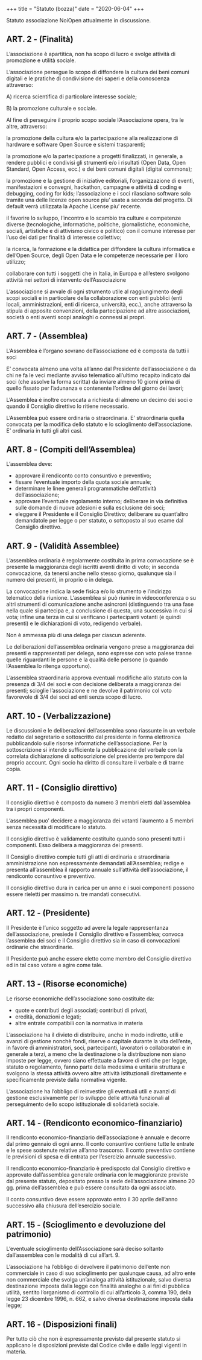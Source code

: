 +++
title = "Statuto (bozza)"
date = "2020-06-04"
+++

Statuto associazione NoiOpen attualmente in discussione.


## ART. 2 - (Finalità)

L’associazione è apartitica, non ha scopo di lucro e svolge attività di promozione e utilità sociale.

L’associazione persegue lo scopo di diffondere la cultura dei beni comuni digitali e le pratiche di condivisione dei saperi e della conoscenza attraverso:

A) ricerca scientifica di particolare interesse sociale;

B) la promozione culturale e sociale.

Al fine di perseguire il proprio scopo sociale l’Associazione opera, tra le altre, attraverso:

la promozione della cultura e/o la partecipazione alla realizzazione di hardware e software Open Source e sistemi trasparenti;

la promozione e/o la partecipazione a progetti finalizzati, in generale, a rendere pubblici e condivisi gli strumenti e/o i risultati (Open Data, Open Standard, Open Access, ecc.) e dei beni comuni digitali (digital commons);

la promozione e la gestione di iniziative editoriali, l’organizzazione di eventi, manifestazioni e convegni, hackathon, campagne e attività di coding e debugging, coding for kids;
l’associazione e i soci rilasciano software solo tramite una delle licenze open source piu’ usate a seconda del progetto. Di default verrà utilizzata la Apache License piu’ recente.

il favorire lo sviluppo, l’incontro e lo scambio tra culture e competenze diverse (tecnologiche, informatiche, politiche, giornalistiche, economiche, sociali, artistiche e di attivismo civico e politico) con il comune interesse per l’uso dei dati per finalità di interesse collettivo;

la ricerca, la formazione e la didattica per diffondere la cultura informatica e dell’Open Source, degli Open Data e le competenze necessarie per il loro utilizzo;

collaborare con tutti i soggetti che in Italia, in Europa e all’estero svolgono attività nei settori di intervento dell’Associazione

L’associazione sì avvale di ogni strumento utile al raggiungimento degli scopi sociali e in particolare della collaborazione con enti pubblici (enti locali, amministrazioni, enti di ricerca, università, ecc.), anche attraverso la stipula di apposite convenzioni, della partecipazione ad altre associazioni, società o enti aventi scopi analoghi o connessi ai propri.


## ART. 7 - (Assemblea)

L’Assemblea è l’organo sovrano dell’associazione ed è composta da tutti i soci

E’ convocata almeno una volta all’anno dal Presidente dell’associazione o da chi ne fa le veci mediante avviso telematico all’ultimo recapito indicato dai soci (che assolve la forma scritta) da inviare almeno 10 giorni prima di quello fissato per l’adunanza e contenente l’ordine del giorno dei lavori;

L’Assemblea è inoltre convocata a richiesta di almeno un decimo dei soci o quando il Consiglio direttivo lo ritiene necessario.

L’Assemblea può essere ordinaria o straordinaria. E’ straordinaria quella convocata per la modifica dello statuto e lo scioglimento dell’associazione. E’ ordinaria in tutti gli altri casi.

## ART. 8 - (Compiti dell’Assemblea)

L’assemblea deve:
- approvare il rendiconto conto consuntivo e preventivo;
- fissare l’eventuale importo della quota sociale annuale;
- determinare le linee generali programmatiche dell’attività dell’associazione;
- approvare l’eventuale regolamento interno;
deliberare in via definitiva sulle domande di nuove adesioni e sulla esclusione dei soci;
- eleggere il Presidente e il Consiglio Direttivo;
deliberare su quant’altro demandatole per legge o per statuto, o sottoposto al suo esame dal Consiglio direttivo.

## ART. 9 - (Validità Assemblee)

L’assemblea ordinaria è regolarmente costituita in prima convocazione se è presente la maggioranza degli iscritti aventi diritto di voto; in seconda convocazione, da tenersi anche nello stesso giorno, qualunque sia il numero dei presenti, in proprio o in delega.


La convocazione indica la sede fisica e/o lo strumento e l’indirizzo telematico della riunione. L’assemblea si può riunire in videoconferenza o su altri strumenti di comunicazione anche asincroni (distinguendo tra una fase nella quale si partecipa e, a conclusione di questa, una successiva in cui si vota; infine una terza in cui si verificano i partecipanti votanti (e quindi presenti) e le dichiarazioni di voto, redigendo verbale).

Non è ammessa più di una delega per ciascun aderente.

Le deliberazioni dell’assemblea ordinaria vengono prese a maggioranza dei presenti e rappresentati per delega, sono espresse con voto palese tranne quelle riguardanti le persone e la qualità delle persone (o quando l’Assemblea lo ritenga opportuno).

L’assemblea straordinaria approva eventuali modifiche allo statuto con la presenza di 3/4 dei soci e con decisione deliberata a maggioranza dei presenti; scioglie l’associazione e ne devolve il patrimonio col voto favorevole di 3/4 dei soci ad enti senza scopo di lucro.

## ART. 10 - (Verbalizzazione)

Le discussioni e le deliberazioni dell’assemblea sono riassunte in un verbale redatto dal segretario e sottoscritto dal presidente in forma elettronica pubblicandolo sulle risorse informatiche dell’associazione. Per la sottoscrizione si intende sufficiente la pubblicazione del verbale con la correlata dichiarazione di sottoscrizione del presidente pro tempore dal proprio account.
Ogni socio ha diritto di consultare il verbale e di trarne copia.

## ART. 11 - (Consiglio direttivo)

Il consiglio direttivo è composto da numero 3 membri eletti dall’assemblea tra i propri componenti. 

L’assemblea puo’ decidere a maggioranza dei votanti l’aumento a 5 membri senza necessità di modificare lo statuto.

Il consiglio direttivo è validamente costituito quando sono presenti tutti i componenti. Esso delibera a maggioranza dei presenti.

Il Consiglio direttivo compie tutti gli atti di ordinaria e straordinaria amministrazione non espressamente demandati all’Assemblea; redige e presenta all’assemblea il rapporto annuale sull’attività dell’associazione, il rendiconto consuntivo e preventivo.

Il consiglio direttivo dura in carica per un anno e i suoi componenti possono essere rieletti per massimo n. tre mandati consecutivi.

## ART. 12 - (Presidente)

Il Presidente è l’unico soggetto ad avere la legale rappresentanza dell’associazione, presiede il Consiglio direttivo e l’assemblea; convoca l’assemblea dei soci e il Consiglio direttivo sia in caso di convocazioni ordinarie che straordinarie.

Il Presidente può anche essere eletto come membro del Consiglio direttivo ed in tal caso votare e agire come tale.

## ART. 13 - (Risorse economiche)

Le risorse economiche dell’associazione sono costituite da:

- quote e contributi degli associati;
contributi di privati,
- eredità, donazioni e legati;
- altre entrate compatibili con la normativa in materia

L’associazione ha il divieto di distribuire, anche in modo indiretto, utili e avanzi di gestione nonchè fondi, riserve o capitale durante la vita dell’ente, in favore di amministratori, soci, partecipanti, lavoratori o collaboratori e in generale a terzi, a meno che la destinazione o la distribuzione non siano imposte per legge, ovvero siano effettuate a favore di enti che per legge, statuto o regolamento, fanno parte della medesima e unitaria struttura e svolgono la stessa attività ovvero altre attività istituzionali direttamente e specificamente previste dalla normativa vigente.

L’associazione ha l’obbligo di reinvestire gli eventuali utili e avanzi di gestione esclusivamente per lo sviluppo delle attività funzionali al perseguimento dello scopo istituzionale di solidarietà sociale.

## ART. 14 - (Rendiconto economico-finanziario)

Il rendiconto economico-finanziario dell’associazione è annuale e decorre dal primo gennaio di ogni anno. Il conto consuntivo contiene tutte le entrate e le spese sostenute relative all’anno trascorso. Il conto preventivo contiene le previsioni di spesa e di entrata per l’esercizio annuale successivo.

Il rendiconto economico-finanziario è predisposto dal Consiglio direttivo e approvato dall’assemblea generale ordinaria con le maggioranze previste dal presente statuto, depositato presso la sede dell’associazione almeno 20 gg. prima dell’assemblea e può essere consultato da ogni associato.

Il conto consuntivo deve essere approvato entro il 30 aprile dell’anno successivo alla chiusura dell’esercizio sociale.

## ART. 15 - (Scioglimento e devoluzione del patrimonio)

L’eventuale scioglimento dell’Associazione sarà deciso soltanto dall’assemblea con le modalità di cui all’art. 9.

L’associazione ha l’obbligo di devolvere il patrimonio dell’ente non commerciale in caso di suo scioglimento per qualunque causa, ad altro ente non commerciale che svolga un’analoga attività istituzionale, salvo diversa destinazione imposta dalla legge con finalità analoghe o ai fini di pubblica utilità, sentito l’organismo di controllo di cui all’articolo 3, comma 190, della legge 23 dicembre 1996, n. 662, e salvo diversa destinazione imposta dalla legge;

## ART. 16 - (Disposizioni finali)

Per tutto ciò che non è espressamente previsto dal presente statuto si applicano le disposizioni previste dal Codice civile e dalle leggi vigenti in materia.
